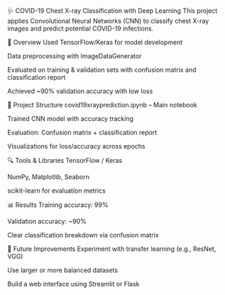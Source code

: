 🩺 COVID-19 Chest X-ray Classification with Deep Learning
This project applies Convolutional Neural Networks (CNN) to classify chest X-ray images and predict potential COVID-19 infections.

🔬 Overview
Used TensorFlow/Keras for model development

Data preprocessing with ImageDataGenerator

Evaluated on training & validation sets with confusion matrix and classification report

Achieved ~90% validation accuracy with low loss

📁 Project Structure
covid19xrayprediction.ipynb – Main notebook

Trained CNN model with accuracy tracking

Evaluation: Confusion matrix + classification report

Visualizations for loss/accuracy across epochs

🔍 Tools & Libraries
TensorFlow / Keras

NumPy, Matplotlib, Seaborn

scikit-learn for evaluation metrics

📊 Results
Training accuracy: 99%

Validation accuracy: ~90%

Clear classification breakdown via confusion matrix

📎 Future Improvements
Experiment with transfer learning (e.g., ResNet, VGG)

Use larger or more balanced datasets

Build a web interface using Streamlit or Flask
